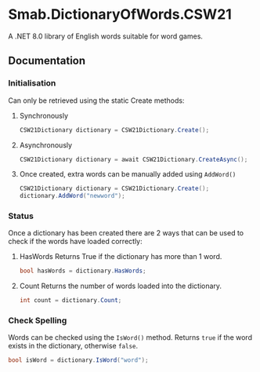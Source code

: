 ﻿# Smab.DictionaryOfWords.CSW21

A .NET 8.0 library of English words suitable for word games.

## Documentation

### Initialisation

Can only be retrieved using the static Create methods:

1. Synchronously
	``` cs
	CSW21Dictionary dictionary = CSW21Dictionary.Create();
	```

1. Asynchronously
	``` cs
	CSW21Dictionary dictionary = await CSW21Dictionary.CreateAsync();
	```

1. Once created, extra words can be manually added using `AddWord()`
	``` cs
	CSW21Dictionary dictionary = CSW21Dictionary.Create();
	dictionary.AddWord("newword");
	```

### Status
Once a dictionary has been created there are 2 ways that can be used to check if the words
have loaded correctly:

1. HasWords
	Returns True if the dictionary has more than 1 word.
	``` cs
	bool hasWords = dictionary.HasWords;
	```
1. Count
	Returns the number of words loaded into the dictionary.
	``` cs
	int count = dictionary.Count;
	```

### Check Spelling
Words can be checked using the `IsWord()` method.
Returns `true` if the word exists in the dictionary, otherwise `false`.
``` cs
bool isWord = dictionary.IsWord("word");
```
